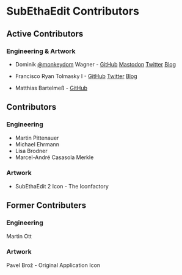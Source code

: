 # SubEthaEdit Contributors

## Active Contributors

### Engineering & Artwork

* Dominik [@monkeydom](https://mastodon.technology/@monkeydom) Wagner - [GitHub](https://github.com/monkeydom) [Mastodon](https://mastodon.technology/@monkeydom) [Twitter](https://twitter.com/monkeydom) [Blog](https://coding.monkeydom.de/)

* Francisco Ryan Tolmasky I - [GitHub](https://github.com/tolmasky) [Twitter](https://twitter.com/tolmasky) [Blog](https://tolmasky.com/)

* Matthias Bartelmeß - [GitHub](https://github.com/fourplusone)

## Contributors

### Engineering
* Martin Pittenauer
* Michael Ehrmann
* Lisa Brodner
* Marcel-André Casasola Merkle

### Artwork
* SubEthaEdit 2 Icon - The Iconfactory

## Former Contributers

### Engineering

Martin Ott

### Artwork

Pavel Brož - Original Application Icon


